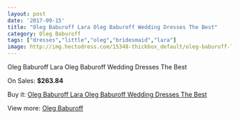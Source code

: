 ```yaml
---
layout: post
date: '2017-09-15'
title: "Oleg Baburoff Lara Oleg Baburoff Wedding Dresses The Best"
category: Oleg Baburoff
tags: ["dresses","little","oleg","bridesmaid","lara"]
image: http://img.hectodress.com/15348-thickbox_default/oleg-baburoff-lara-oleg-baburoff-wedding-dresses-the-best.jpg
---
```

Oleg Baburoff Lara Oleg Baburoff Wedding Dresses The Best

On Sales: **$263.84**
<a href="https://www.hectodress.com/oleg-baburoff/7480-oleg-baburoff-lara-oleg-baburoff-wedding-dresses-the-best.html"><amp-img layout="responsive" width="600" height="600" src="//img.hectodress.com/15348-thickbox_default/oleg-baburoff-lara-oleg-baburoff-wedding-dresses-the-best.jpg" alt="Oleg Baburoff Lara Oleg Baburoff Wedding Dresses The Best 0" /></a>

Buy it: [Oleg Baburoff Lara Oleg Baburoff Wedding Dresses The Best](https://www.hectodress.com/oleg-baburoff/7480-oleg-baburoff-lara-oleg-baburoff-wedding-dresses-the-best.html "Oleg Baburoff Lara Oleg Baburoff Wedding Dresses The Best")

View more: [Oleg Baburoff](https://www.hectodress.com/130-oleg-baburoff "Oleg Baburoff")
